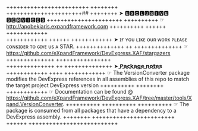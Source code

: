 ++++++++++++++++++++++++  ++++++++
++++++++++++++++++++++##  ++++++++      ➤ 🅴🆇🅲🅻🆄🆂🅸🆅🅴 🆂🅴🆁🆅🅸🅲🅴🆂 
++++++++++++++++++++++  ++++++++++          ☞ http://apobekiaris.expandframework.com
++++++++++    ++++++  ++++++++++++      
++++++++++++  ++++++  ++++++++++++      ➤  ɪғ ʏᴏᴜ ʟɪᴋᴇ ᴏᴜʀ ᴡᴏʀᴋ ᴘʟᴇᴀsᴇ ᴄᴏɴsɪᴅᴇʀ ᴛᴏ ɢɪᴠᴇ ᴜs ᴀ STAR. 
++++++++++++++  ++  ++++++++++++++          ☞ https://github.com/eXpandFramework/DevExpress.XAF/stargazers
++++++++++++++    ++++++++++++++++      
++++++++++++++  ++  ++++++++++++++      ➤ ​​̲𝗣​̲𝗮​̲𝗰​̲𝗸​̲𝗮​̲𝗴​̲𝗲​̲ ​̲𝗻​̲𝗼​̲𝘁​̲𝗲​̲𝘀
++++++++++++  ++++    ++++++++++++         ☞ The VersionConverter package modifies the DevExpress references in all assemblies of this repo to match the target project DevExpress version
++++++++++  ++++++++  ++++++++++++         ☞ Documentation can be found @ https://github.com/eXpandFramework/DevExpress.XAF/tree/master/tools/Xpand.VersionConverter.
++++++++++  ++++++++++  ++++++++++         ☞ The package is consumed from all packages that have a dependency to a DevExpress assembly.
++++++++  ++++++++++++++++++++++++              
++++++  ++++++++++++++++++++++++++      